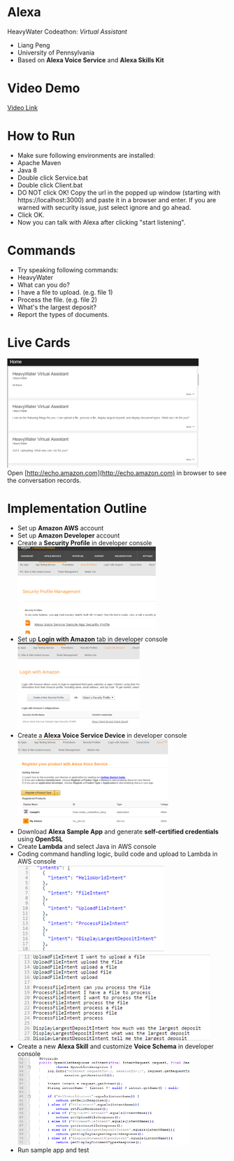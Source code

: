 # Alexa

HeavyWater Codeathon: _Virtual Assistant_

+ Liang Peng
+ University of Pennsylvania
+ Based on **Alexa Voice Service** and __Alexa Skills Kit__

# Video Demo
[Video Link](https://vimeo.com/164201800)

# How to Run
* Make sure following environments are installed:
 * Apache Maven
 * Java 8
* Double click Service.bat
* Double click Client.bat
* DO NOT click OK! Copy the url in the popped up window (starting with https://localhost:3000) and paste it in a browser and enter. If you are warned with security issue, just select ignore and go ahead.
* Click OK.
* Now you can talk with Alexa after clicking "start listening".

# Commands
* Try speaking following commands:
 * HeavyWater
 * What can you do?
 * I have a file to upload. (e.g. file 1)
 * Process the file. (e.g. file 2)
 * What's the largest deposit?
 * Report the types of documents.

# Live Cards
<img src="/img/5.png" height=250 /><br />
Open [http://echo.amazon.com](http://echo.amazon.com) in browser to see the conversation records.

# Implementation Outline
* Set up __Amazon AWS__ account
* Set up __Amazon Developer__ account
* Create a __Security Profile__ in developer console
<br /><img src="/img/1.png" height=200 /><br />
* Set up __Login with Amazon__ tab in developer console
<br /><img src="/img/2.png" height=200 /><br />
* Create a __Alexa Voice Service Device__ in developer console
<br /><img src="/img/3.png" height=200 /><br />
* Download __Alexa Sample App__ and generate __self-certified credentials__ using __OpenSSL__
* Create __Lambda__ and select Java in AWS console
* Coding command handling logic, build code and upload to Lambda in AWS console
<br /><img src="/img/7.png" height=200 /><img src="/img/8.png" height=200 /><br />
* Create a new __Alexa Skill__ and customize __Voice Schema__ in developer console
<br /><img src="/img/9.png" height=200 /><br />
* Run sample app and test
